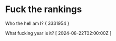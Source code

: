 # Fuck the rankings

Who the hell am I?
{ 3331954 }

What fucking year is it?
[ 2024-08-22T02:00:00Z ]
